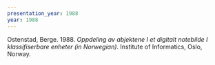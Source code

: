 ```yaml
---
presentation_year: 1988
year: 1988
---
```


Ostenstad, Berge. 1988. <i>Oppdeling av abjektene I et digitalt notebilde I klassifiserbare enheter (in Norwegian)</i>. Institute of Informatics, Oslo, Norway.